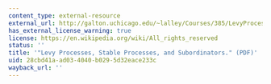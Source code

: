 ```yaml
---
content_type: external-resource
external_url: http://galton.uchicago.edu/~lalley/Courses/385/LevyProcesses.pdf
has_external_license_warning: true
license: https://en.wikipedia.org/wiki/All_rights_reserved
status: ''
title: '"Levy Processes, Stable Processes, and Subordinators." (PDF)'
uid: 28cbd41a-ad03-4040-b029-5d32eace233c
wayback_url: ''
---
```


